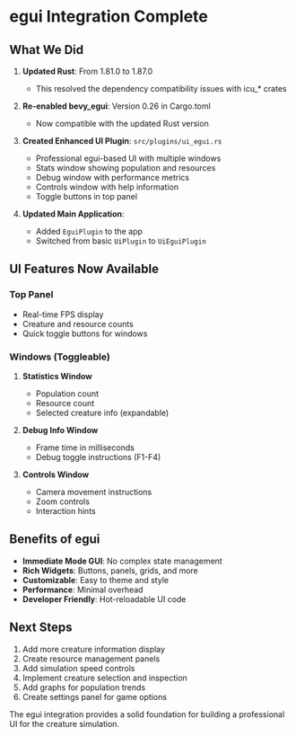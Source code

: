 # egui Integration Complete

## What We Did

1. **Updated Rust**: From 1.81.0 to 1.87.0
   - This resolved the dependency compatibility issues with icu_* crates

2. **Re-enabled bevy_egui**: Version 0.26 in Cargo.toml
   - Now compatible with the updated Rust version

3. **Created Enhanced UI Plugin**: `src/plugins/ui_egui.rs`
   - Professional egui-based UI with multiple windows
   - Stats window showing population and resources
   - Debug window with performance metrics
   - Controls window with help information
   - Toggle buttons in top panel

4. **Updated Main Application**: 
   - Added `EguiPlugin` to the app
   - Switched from basic `UiPlugin` to `UiEguiPlugin`

## UI Features Now Available

### Top Panel
- Real-time FPS display
- Creature and resource counts
- Quick toggle buttons for windows

### Windows (Toggleable)
1. **Statistics Window**
   - Population count
   - Resource count
   - Selected creature info (expandable)

2. **Debug Info Window**
   - Frame time in milliseconds
   - Debug toggle instructions (F1-F4)

3. **Controls Window**
   - Camera movement instructions
   - Zoom controls
   - Interaction hints

## Benefits of egui

- **Immediate Mode GUI**: No complex state management
- **Rich Widgets**: Buttons, panels, grids, and more
- **Customizable**: Easy to theme and style
- **Performance**: Minimal overhead
- **Developer Friendly**: Hot-reloadable UI code

## Next Steps

1. Add more creature information display
2. Create resource management panels
3. Add simulation speed controls
4. Implement creature selection and inspection
5. Add graphs for population trends
6. Create settings panel for game options

The egui integration provides a solid foundation for building a professional UI for the creature simulation.